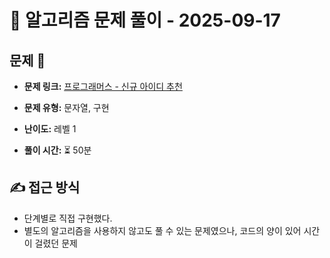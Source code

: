 # 📝 알고리즘 문제 풀이 - 2025-09-17

## 문제 📖

- **문제 링크:** [프로그래머스 - 신규 아이디 추천](https://school.programmers.co.kr/learn/courses/30/lessons/72410)

- **문제 유형:** 문자열, 구현

- **난이도:** 레벨 1

- **풀이 시간:** ⏳ 50분

## ✍ 접근 방식

- 단계별로 직접 구현했다.
- 별도의 알고리즘을 사용하지 않고도 풀 수 있는 문제였으나, 코드의 양이 있어 시간이 걸렸던 문제
